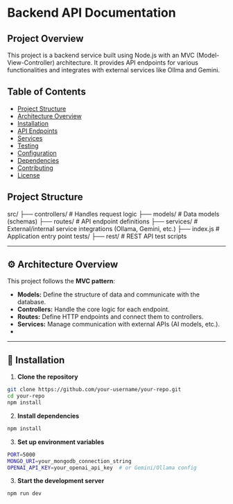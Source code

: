# Backend API Documentation

## Project Overview
This project is a backend service built using Node.js with an MVC (Model-View-Controller) architecture. It provides API endpoints for various functionalities and integrates with external services like Ollma and Gemini.

## Table of Contents
- [Project Structure](#project-structure)
- [Architecture Overview](#architecture-overview)
- [Installation](#installation)
- [API Endpoints](#api-endpoints)
- [Services](#services)
- [Testing](#testing)
- [Configuration](#configuration)
- [Dependencies](#dependencies)
- [Contributing](#contributing)
- [License](#license)

## Project Structure
src/
├── controllers/ # Handles request logic
├── models/ # Data models (schemas)
├── routes/ # API endpoint definitions
├── services/ # External/internal service integrations (Ollama, Gemini, etc.)
├── index.js # Application entry point
tests/
├── rest/ # REST API test scripts


---

## ⚙️ Architecture Overview

This project follows the **MVC pattern**:

- **Models:** Define the structure of data and communicate with the database.
- **Controllers:** Handle the core logic for each endpoint.
- **Routes:** Define HTTP endpoints and connect them to controllers.
- **Services:** Manage communication with external APIs (AI models, etc.).
-


---


## 🚀 Installation

1. **Clone the repository**
```bash
git clone https://github.com/your-username/your-repo.git
cd your-repo
npm install
```

2. **Install dependencies**
```bash
npm install
```

3. **Set up environment variables**
```bash
PORT=5000
MONGO_URI=your_mongodb_connection_string
OPENAI_API_KEY=your_openai_api_key  # or Gemini/Ollama config

```

3. **Start the development server**
```bash
npm run dev

```


